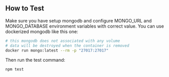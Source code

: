 ## How to Test
Make sure you have setup mongodb and configure MONGO_URL and MONGO_DATABASE environment variables with correct value.
You can use dockerized mongodb like this one:
```sh
# this mongodb does not associated with any volume
# data will be destroyed when the container is removed
docker run mongo:latest --rm -p "27017:27017"
```

Then run the test command:
```sh
npm test
```
